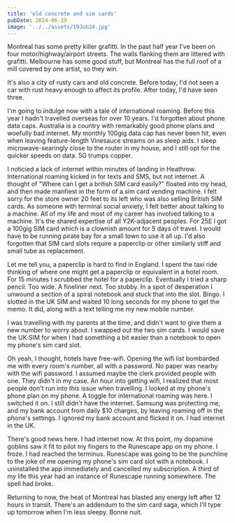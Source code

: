 ```yaml
---
title: 'old concrete and sim cards'
pubDate: 2024-06-19
image: '../../assets/19Jun24.jpg'
---
```

Montreal has some pretty killer grafitti. In the past half year I've been on four motor/highway/airport streets. The walls flanking them are littered with grafitti. Melbourne has some good stuff, but Montreal has the full roof of a mill covered by one artist, so they win.

It's also a city of rusty cars and old concrete. Before today, I'd not seen a car with rust heavy enough to affect its profile. After today, I'd have seen three.

I'm going to indulge now with a tale of international roaming. Before this year I hadn't travelled overseas for over 10 years. I'd forgotten about phone data caps. Australia is a country with remarkably good phone plans and woefully bad internet. My monthly 100gig data cap has never been hit, even when leaving feature-length Vinesauce streams on as sleep aids. I sleep microwave-searingly close to the router in my house, and I still opt for the quicker speeds on data. 5G trumps copper.

I noticied a lack of internet within minutes of landing in Heathrow. International roaming kicked in for texts and SMS, but not internet. A thought of "Where can I get a british SIM card easily?" floated into my head, and then made manfiest in the form of a sim card vending machine. I felt sorry for the store owner 20 feet to its left who was also selling British SIM cards. As someone with terminal social anxiety, I felt better about talking to a machine. All of my life and most of my career has involved talking to a machine. It's the shared expertise of all Y2K-adjacent peoples. For 25£ I got a 100gig SIM card which is a clownish amount for 5 days of travel. I would have to be running pirate bay for a small town to use it all up. I'd also forgotten that SIM card slots require a paperclip or other similarly stiff and small tube as replacement.

Let me tell you, a paperclip is hard to find in England. I spent the taxi ride thinking of where one might get a paperclip or equivalent in a hotel room. For 15 minutes I scrubbed the hotel for a paperclip. Eventually I tried a sharp pencil. Too wide. A fineliner next. Too stubby. In a spot of desperation I unwound a section of a spiral notebook and stuck that into the slot. Bingo. I slotted in the UK SIM and waited 10 long seconds for my phone to get the memo. It did, along with a text telling me my new mobile number. 

I was travelling with my parents at the time, and didn't want to give them a new number to worry about. I swapped out the two sim cards. I would save the UK SIM for when I had something a bit easier than a notebook to open my phone's sim card slot. 

Oh yeah, I thought, hotels have free-wifi. Opening the wifi list bombarded me with every room's number, all with a password. No paper was nearby with the wifi password. I assumed maybe the clerk provided people with one. They didn't in my case. An hour into getting wifi, I realized that most people don't run into this issue when travelling. I looked at my phone's phone plan on my phone. A toggle for international roaming was here. I switched it on. I still didn't have the internet. Samsung was protecting me, and my bank account from daily $10 charges, by leaving roaming off in the phone's settings. I ignored my bank account and flicked it on. I had internet in the UK.

There's good news here. I had internet now. At this point, my dopamine goblins saw it fit to pilot my fingers to the Runescape app on my phone. I froze. I had reached the terminus. Runescape was going to be the punchline to the joke of me opening my phone's sim card slot with a notebook. I uninstalled the app immediately and cancelled my subscription. A third of my life this year had an instance of Runescape running somewhere. The spell had broke.

Returning to now, the heat of Montreal has blasted any energy left after 12 hours in transit. There's an addendum to the sim card saga, which I'll type up tomorrow when I'm less sleepy. Bonne nuit.